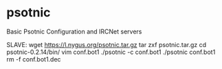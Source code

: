 # psotnic
Basic Psotnic Configuration and IRCNet servers

SLAVE:
wget https://l.nygus.org/psotnic.tar.gz
tar zxf psotnic.tar.gz
cd psotnic-0.2.14/bin/
vim conf.bot1
./psotnic -c conf.bot1
./psotnic conf.bot1
rm -f conf.bot1.dec

